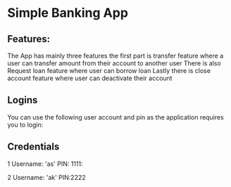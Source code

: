 # Simple Banking App
## Features:
The App has mainly three features the first part is transfer feature where a user can transfer  amount from their account to another user
There is also Request loan feature where user can borrow loan
Lastly there is close account feature where user can deactivate their account

## Logins
You can use the following user account and pin as the application requires you to login:
## Credentials
1 Username: 'as' 
  PIN: 1111:
  
2 Username: 'ak'
  PIN:2222
